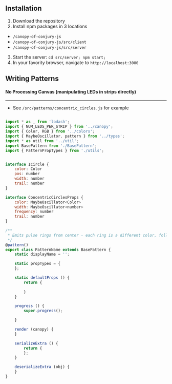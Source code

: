 ## Installation
1. Download the repository
2. Install npm packages in 3 locations
  - `/canopy-of-conjury-js`
  - `/canopy-of-conjury-js/src/client`
  - `/canopy-of-conjury-js/src/server`
3. Start the server: `cd src/server; npm start;`
4. In your favority browser, navigate to `http://localhost:3000`

## Writing Patterns
#### No Processing Canvas (manipulating LEDs in strips directly) 
----------
- See `/src/patterns/concentric_circles.js` for example
```javascript

import * as _ from 'lodash';
import { NUM_LEDS_PER_STRIP } from '../canopy';
import { Color, RGB } from '../colors';
import { MaybeOscillator, pattern } from '../types';
import * as util from '../util';
import BasePattern from './BasePattern';
import { PatternPropTypes } from './utils';


interface ICircle {
    color: Color
    pos: number
    width: number
    trail: number
}

interface ConcentricCirclesProps {
    color: MaybeOscillator<Color>
    width: MaybeOscillator<number>
    frequency: number
    trail: number
}

/**
 * Emits pulse rings from center - each ring is a different color, following a gradient color scheme
 */
@pattern()
export class PatternName extends BasePattern {
    static displayName = '';

    static propTypes = {
    };

    static defaultProps () {
        return {
            
        }
    }

    progress () {
        super.progress();

    }

    render (canopy) {
    }

    serializeExtra () {
        return {
        };
    }

    deserializeExtra (obj) {
    }
}

```